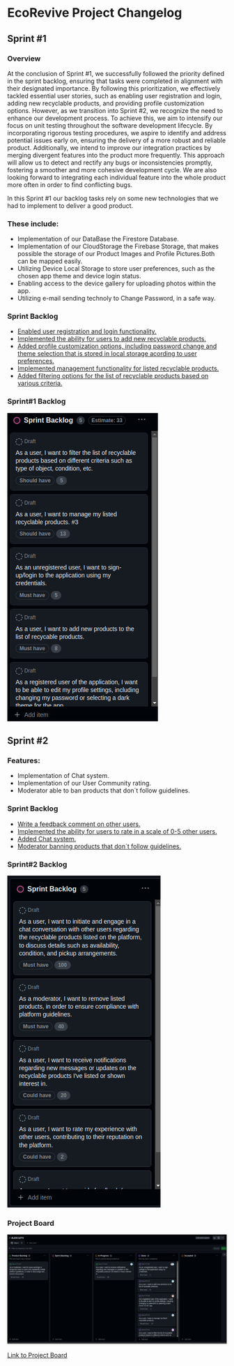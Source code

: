 # EcoRevive Project Changelog

## Sprint #1

### Overview
At the conclusion of Sprint #1, we successfully followed the priority defined in the sprint backlog, ensuring that tasks were completed in alignment with their designated importance. By following this prioritization, we effectively tackled essential user stories, such as enabling user registration and login, adding new recyclable products, and providing profile customization options. However, as we transition into Sprint #2, we recognize the need to enhance our development process. To achieve this, we aim to intensify our focus on unit testing throughout the software development lifecycle. By incorporating rigorous testing procedures, we aspire to identify and address potential issues early on, ensuring the delivery of a more robust and reliable product. Additionally, we intend to improve our integration practices by merging divergent features into the product more frequently. This approach will allow us to detect and rectify any bugs or inconsistencies promptly, fostering a smoother and more cohesive development cycle. We are also looking forward to integrating each individual feature into the whole product more often in order to find conflicting bugs.

In this Sprint #1 our backlog tasks rely on some new technologies that we had to implement to deliver a good product.

### These include:
- Implementation of our DataBase the Firestore Database.
- Implementation of our CloudStorage the Firebase Storage, that makes possible the storage of our Product Images and Profile Pictures.Both can be mapped easily.
- Utilizing Device Local Storage to store user preferences, such as the chosen app theme and device login status.
- Enabling access to the device gallery for uploading photos within the app.
- Utilizing e-mail sending technoly to Change Password, in a safe way.

### Sprint Backlog
- [Enabled user registration and login functionality.](https://github.com/FEUP-LEIC-ES-2023-24/2leic12T3/issues/5)
- [Implemented the ability for users to add new recyclable products.](https://github.com/FEUP-LEIC-ES-2023-24/2leic12T3/issues/2)
- [Added profile customization options, including password change and theme selection that is stored in local storage acording to user preferences.](https://github.com/FEUP-LEIC-ES-2023-24/2leic12T3/issues/6)
- [Implemented management functionality for listed recyclable products.](https://github.com/FEUP-LEIC-ES-2023-24/2leic12T3/issues/3)
- [Added filtering options for the list of recyclable products based on various criteria.](https://github.com/FEUP-LEIC-ES-2023-24/2leic12T3/issues/4)

### Sprint#1 Backlog
![Sprint Backlog Sprint#2](docs/diagrams/sprint1_backlog.png)

## Sprint #2

### Features:
- Implementation of Chat system.
- Implementation of our User Community rating.
- Moderator able to ban products that don´t follow guidelines.

### Sprint Backlog
- [Write a feedback comment on other users.](https://github.com/FEUP-LEIC-ES-2023-24/2leic12T3/issues/16)
- [Implemented the ability for users to rate in a scale of 0-5 other users.](https://github.com/FEUP-LEIC-ES-2023-24/2leic12T3/issues/17)
- [Added Chat system.](https://github.com/FEUP-LEIC-ES-2023-24/2leic12T3/issues/18)
- [Moderator banning products that don´t follow guidelines.](https://github.com/FEUP-LEIC-ES-2023-24/2leic12T3/issues/24)

### Sprint#2 Backlog
![Sprint Backlog Sprint#2](docs/diagrams/sprint2_backlog.png)

### Project Board
![Project Board end of Sprint#2](docs/diagrams/project_board_sprint2.png)

[Link to Project Board](https://github.com/orgs/FEUP-LEIC-ES-2023-24/projects/43/)
